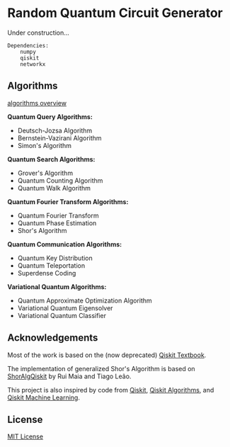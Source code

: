 
# Random Quantum Circuit Generator

Under construction...

    Dependencies:
        numpy
        qiskit
        networkx

## Algorithms

[algorithms overview](images/algorithms.png)

**Quantum Query Algorithms:**  
 - Deutsch-Jozsa Algorithm  
 - Bernstein-Vazirani Algorithm  
 - Simon's Algorithm  

**Quantum Search Algorithms:**  
 - Grover's Algorithm  
 - Quantum Counting Algorithm  
 - Quantum Walk Algorithm  

**Quantum Fourier Transform Algorithms:**  
 - Quantum Fourier Transform  
 - Quantum Phase Estimation  
 - Shor's Algorithm  

**Quantum Communication Algorithms:**  
 - Quantum Key Distribution  
 - Quantum Teleportation  
 - Superdense Coding  

**Variational Quantum Algorithms:**  
 - Quantum Approximate Optimization Algorithm  
 - Variational Quantum Eigensolver  
 - Variational Quantum Classifier  

## Acknowledgements

Most of the work is based on the (now deprecated) [Qiskit Textbook](https://github.com/Qiskit/textbook).

The implementation of generalized Shor's Algorithm is based on [ShorAlgQiskit](https://github.com/ttlion/ShorAlgQiskit) by Rui Maia and Tiago Leão.

This project is also inspired by code from [Qiskit](https://github.com/Qiskit/qiskit), [Qiskit Algorithms](https://github.com/qiskit-community/qiskit-algorithms), and [Qiskit Machine Learning](https://github.com/qiskit-community/qiskit-machine-learning).

## License

[MIT License](LICENSE.txt)